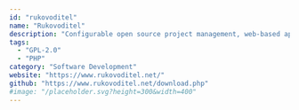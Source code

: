 ```yaml
---
id: "rukovoditel"
name: "Rukovoditel"
description: "Configurable open source project management, web-based application."
tags:
  - "GPL-2.0"
  - "PHP"
category: "Software Development"
website: "https://www.rukovoditel.net/"
github: "https://www.rukovoditel.net/download.php"
#image: "/placeholder.svg?height=300&width=400"
---
```


